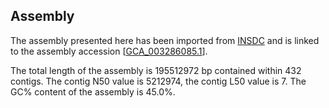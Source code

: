 **Assembly**
--------

The assembly presented here has been imported from [INSDC](http://www.insdc.org) and is linked to the assembly accession [[GCA\_003286085.1](http://www.ebi.ac.uk/ena/data/view/GCA_003286085.1)].

The total length of the assembly is 195512972 bp contained within 432 contigs.
The contig N50 value is 5212974, the contig L50 value is 7.
The GC% content of the assembly is 45.0%.
